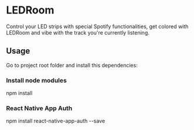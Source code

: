 # LEDRoom
Control your LED strips with special Spotify functionalities, get colored with LEDRoom and vibe with the track you're currently listening.

## Usage
Go to project root folder and install this dependencies:

### Install node modules
npm install

### React Native App Auth
npm install react-native-app-auth --save
